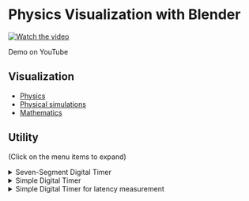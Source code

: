 # Physics Visualization with Blender

[![Watch the video](https://img.youtube.com/vi/VYyuJVpb2LU/default.jpg)](https://youtu.be/VYyuJVpb2LU)

Demo on YouTube

## Visualization

- [Physics](./Physics)
- [Physical simulations](./Simulation)
- [Mathematics](./Mathematics)

## Utility

(Click on the menu items to expand)

<details><summary>Seven-Segment Digital Timer</summary>

[Blender file](Util/seven_segment.blend)

This digital timer animation, which was generated by a Python script on Blender, can be inserted into physical animations to show elapsed time from the start.

https://user-images.githubusercontent.com/11053654/207276813-fa64358f-e990-455d-bcb9-a943714190fe.mp4
  
</details>

<details><summary>Simple Digital Timer</summary>

[Blender file](Util/timer.blend)

This is a simple timer with a Python script.

<img src="Util/timer.jpg" width=600>

</details>

<details><summary>Simple Digital Timer for latency measurement</summary>

[Blender file](Util/timer2.blend)

- [3 minutes at 30FPS](TIMER_3MINUTES_30FPS_0000-5400.mp4)
- [90 seconds at 60FPS](TIMER_90SECONDS_60FPS_0000-5400.mp4)

</details>

